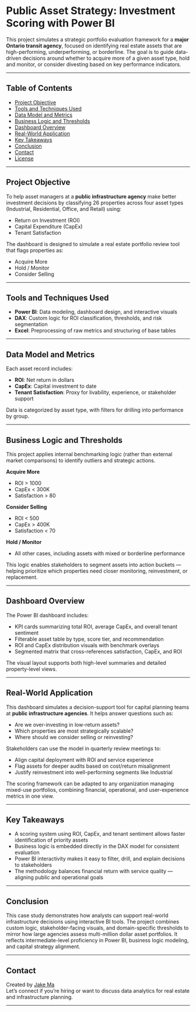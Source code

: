 # Public Asset Strategy: Investment Scoring with Power BI

This project simulates a strategic portfolio evaluation framework for a **major Ontario transit agency**, focused on identifying real estate assets that are high-performing, underperforming, or borderline. The goal is to guide data-driven decisions around whether to acquire more of a given asset type, hold and monitor, or consider divesting based on key performance indicators.

---

## Table of Contents

- [Project Objective](#project-objective)
- [Tools and Techniques Used](#tools-and-techniques-used)
- [Data Model and Metrics](#data-model-and-metrics)
- [Business Logic and Thresholds](#business-logic-and-thresholds)
- [Dashboard Overview](#dashboard-overview)
- [Real-World Application](#real-world-application)
- [Key Takeaways](#key-takeaways)
- [Conclusion](#conclusion)
- [Contact](#contact)
- [License](#license)

---

## Project Objective

To help asset managers at a **public infrastructure agency** make better investment decisions by classifying 26 properties across four asset types (Industrial, Residential, Office, and Retail) using:

- Return on Investment (ROI)  
- Capital Expenditure (CapEx)  
- Tenant Satisfaction

The dashboard is designed to simulate a real estate portfolio review tool that flags properties as:
- Acquire More  
- Hold / Monitor  
- Consider Selling

---

## Tools and Techniques Used

- **Power BI**: Data modeling, dashboard design, and interactive visuals  
- **DAX**: Custom logic for ROI classification, thresholds, and risk segmentation  
- **Excel**: Preprocessing of raw metrics and structuring of base tables  

---

## Data Model and Metrics

Each asset record includes:

- **ROI**: Net return in dollars  
- **CapEx**: Capital investment to date  
- **Tenant Satisfaction**: Proxy for livability, experience, or stakeholder support  

Data is categorized by asset type, with filters for drilling into performance by group.

---

## Business Logic and Thresholds

This project applies internal benchmarking logic (rather than external market comparisons) to identify outliers and strategic actions.

**Acquire More**
- ROI > 1000  
- CapEx < 300K  
- Satisfaction > 80  

**Consider Selling**
- ROI < 500  
- CapEx > 400K  
- Satisfaction < 70  

**Hold / Monitor**
- All other cases, including assets with mixed or borderline performance  

This logic enables stakeholders to segment assets into action buckets — helping prioritize which properties need closer monitoring, reinvestment, or replacement.

---

## Dashboard Overview

The Power BI dashboard includes:

- KPI cards summarizing total ROI, average CapEx, and overall tenant sentiment  
- Filterable asset table by type, score tier, and recommendation  
- ROI and CapEx distribution visuals with benchmark overlays  
- Segmented matrix that cross-references satisfaction, CapEx, and ROI  

The visual layout supports both high-level summaries and detailed property-level views.

---

## Real-World Application

This dashboard simulates a decision-support tool for capital planning teams at **public infrastructure agencies**. It helps answer questions such as:

- Are we over-investing in low-return assets?  
- Which properties are most strategically scalable?  
- Where should we consider selling or reinvesting?  

Stakeholders can use the model in quarterly review meetings to:

- Align capital deployment with ROI and service experience  
- Flag assets for deeper audits based on cost/return misalignment  
- Justify reinvestment into well-performing segments like Industrial  

The scoring framework can be adapted to any organization managing mixed-use portfolios, combining financial, operational, and user-experience metrics in one view.

---

## Key Takeaways

- A scoring system using ROI, CapEx, and tenant sentiment allows faster identification of priority assets  
- Business logic is embedded directly in the DAX model for consistent evaluation  
- Power BI interactivity makes it easy to filter, drill, and explain decisions to stakeholders  
- The methodology balances financial return with service quality — aligning public and operational goals  

---

## Conclusion

This case study demonstrates how analysts can support real-world infrastructure decisions using interactive BI tools. The project combines custom logic, stakeholder-facing visuals, and domain-specific thresholds to mirror how large agencies assess multi-million dollar asset portfolios. It reflects intermediate-level proficiency in Power BI, business logic modeling, and capital strategy alignment.

---

## Contact

Created by [Jake Ma](https://www.linkedin.com/in/jakexm-analytics/)  
Let’s connect if you’re hiring or want to discuss data analytics for real estate and infrastructure planning.

---
